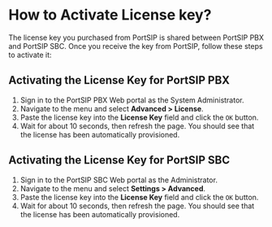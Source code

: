# How to Activate License key?

The license key you purchased from PortSIP is shared between PortSIP PBX and PortSIP SBC. Once you receive the key from PortSIP, follow these steps to activate it:

## **Activating the License Key for PortSIP PBX**

1. Sign in to the PortSIP PBX Web portal as the System Administrator.
2. Navigate to the menu and select **Advanced > License**.
3. Paste the license key into the **License Key** field and click the `OK` button.
4. Wait for about 10 seconds, then refresh the page. You should see that the license has been automatically provisioned.

## **Activating the License Key for PortSIP SBC**

1. Sign in to the PortSIP SBC Web portal as the Administrator.
2. Navigate to the menu and select **Settings > Advanced**.
3. Paste the license key into the **License Key** field and click the `OK` button.
4. Wait for about 10 seconds, then refresh the page. You should see that the license has been automatically provisioned.

